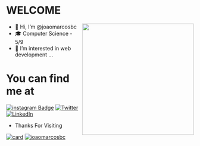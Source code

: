 # WELCOME
<img align="right" width="300" src="https://i2.wp.com/allhtaccess.info/wp-content/uploads/2018/03/programming.gif?fit=1281%2C716&ssl=1" />

- 👋 Hi, I’m @joaomarcosbc
- 🎓 Computer Science - 5/9
- 👀 I’m interested in web development ... 

# You can find me at

[![instagram Badge](https://img.shields.io/badge/Instagram-E4405F?style=flat-square&logo=instagram&logoColor=white)](https://www.instagram.com/joaomarcosbc/) [![Twitter](https://img.shields.io/badge/-Twitter-1DA1F2?style=flat-square&logo=twitter&logoColor=white)](https://twitter.com/joaomarcossbc) [![LinkedIn](https://img.shields.io/badge/-Linkedin-0e76a8?style=flat-square&logo=Linkedin&logoColor=white)](https://www.linkedin.com/in/jo%C3%A3o-marcos-cerqueira-a082801b9/)

- Thanks For Visiting

[![card](https://github-readme-stats.vercel.app/api?username=iuricode&theme=default)](https://github.com/iuricode/) [![joaomarcosbc](https://github-readme-stats.vercel.app/api/top-langs/?username=iuricode&hide=html&layout=compact&theme=default)](https://github.com/iuricode/)

<!---
joaomarcosbc/joaomarcosbc is a ✨ special ✨ repository because its `README.md` (this file) appears on your GitHub profile.
You can click the Preview link to take a look at your changes.
--->
